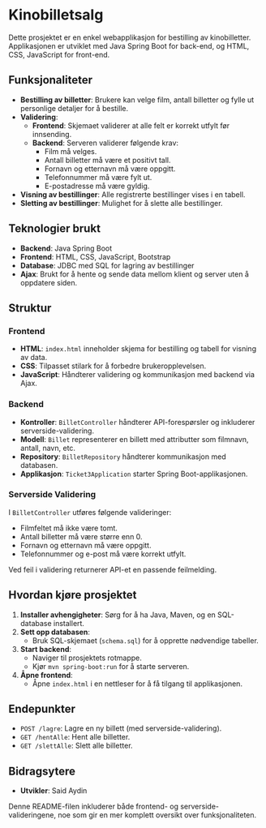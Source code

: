 # Kinobilletsalg

Dette prosjektet er en enkel webapplikasjon for bestilling av kinobilletter. Applikasjonen er utviklet med Java Spring Boot for back-end, og HTML, CSS, JavaScript for front-end.

## Funksjonaliteter

- **Bestilling av billetter**: Brukere kan velge film, antall billetter og fylle ut personlige detaljer for å bestille.
- **Validering**:
    - **Frontend**: Skjemaet validerer at alle felt er korrekt utfylt før innsending.
    - **Backend**: Serveren validerer følgende krav:
        - Film må velges.
        - Antall billetter må være et positivt tall.
        - Fornavn og etternavn må være oppgitt.
        - Telefonnummer må være fylt ut.
        - E-postadresse må være gyldig.
- **Visning av bestillinger**: Alle registrerte bestillinger vises i en tabell.
- **Sletting av bestillinger**: Mulighet for å slette alle bestillinger.

## Teknologier brukt

- **Backend**: Java Spring Boot
- **Frontend**: HTML, CSS, JavaScript, Bootstrap
- **Database**: JDBC med SQL for lagring av bestillinger
- **Ajax**: Brukt for å hente og sende data mellom klient og server uten å oppdatere siden.

## Struktur

### Frontend

- **HTML**: `index.html` inneholder skjema for bestilling og tabell for visning av data.
- **CSS**: Tilpasset stilark for å forbedre brukeropplevelsen.
- **JavaScript**: Håndterer validering og kommunikasjon med backend via Ajax.

### Backend

- **Kontroller**: `BilletController` håndterer API-forespørsler og inkluderer serverside-validering.
- **Modell**: `Billet` representerer en billett med attributter som filmnavn, antall, navn, etc.
- **Repository**: `BilletRepository` håndterer kommunikasjon med databasen.
- **Applikasjon**: `Ticket3Application` starter Spring Boot-applikasjonen.

### Serverside Validering

I `BilletController` utføres følgende valideringer:
- Filmfeltet må ikke være tomt.
- Antall billetter må være større enn 0.
- Fornavn og etternavn må være oppgitt.
- Telefonnummer og e-post må være korrekt utfylt.

Ved feil i validering returnerer API-et en passende feilmelding.

## Hvordan kjøre prosjektet

1. **Installer avhengigheter**: Sørg for å ha Java, Maven, og en SQL-database installert.
2. **Sett opp databasen**:
    - Bruk SQL-skjemaet (`schema.sql`) for å opprette nødvendige tabeller.
3. **Start backend**:
    - Naviger til prosjektets rotmappe.
    - Kjør `mvn spring-boot:run` for å starte serveren.
4. **Åpne frontend**:
    - Åpne `index.html` i en nettleser for å få tilgang til applikasjonen.

## Endepunkter

- `POST /lagre`: Lagre en ny billett (med serverside-validering).
- `GET /hentAlle`: Hent alle billetter.
- `GET /slettAlle`: Slett alle billetter.

## Bidragsytere

- **Utvikler**: Said Aydin


Denne README-filen inkluderer både frontend- og serverside-valideringene, noe som gir en mer komplett oversikt over funksjonaliteten.
